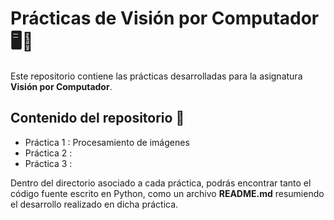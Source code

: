 # Prácticas de Visión por Computador 🖥️📸

Este repositorio contiene las prácticas desarrolladas para la asignatura **Visión por Computador**.

## Contenido del repositorio 📂
- Práctica 1 : Procesamiento de imágenes
- Práctica 2 : 
- Práctica 3 : 

Dentro del directorio asociado a cada práctica, podrás encontrar tanto el código fuente escrito en Python, como un archivo **README.md** resumiendo el desarrollo realizado en dicha práctica.
